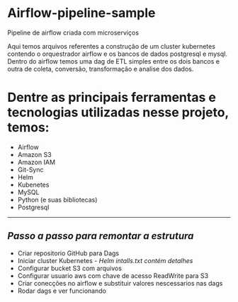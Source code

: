 # Airflow-pipeline-sample
Pipeline de airflow criada com microserviços

Aqui temos arquivos referentes a construção de um cluster kubernetes contendo o orquestrador airflow e os bancos de dados postgresql e mysql. Dentro do airflow temos uma dag de ETL simples entre os dois bancos e outra de coleta, conversão, transformação e analise dos dados.

# Dentre as principais ferramentas e tecnologias utilizadas nesse projeto, temos:

   - Airflow
   - Amazon S3
   - Amazon IAM
   - Git-Sync
   - Helm
   - Kubenetes
   - MySQL
   - Python (e suas bibliotecas)
   - Postgresql


---

## *Passo a passo para remontar a estrutura*


 - Criar repositorio GitHub para Dags
 - Iniciar cluster Kubernetes - *Helm intalls.txt contém detalhes*
 - Configurar bucket S3 com arquivos
 - Configurar usuario aws com chave de acesso ReadWrite para S3
 - Criar conecções no airflow e substituir valores nescessarios nas dags
 - Rodar dags e ver funcionando
